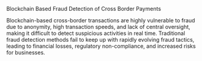 Blockchain Based Fraud Detection of Cross Border Payments

Blockchain-based cross-border transactions are highly vulnerable to fraud due to anonymity, high transaction speeds, and lack of central oversight, making it difficult to detect suspicious activities in real time. Traditional fraud detection methods fail to keep up with rapidly evolving fraud tactics, leading to financial losses, regulatory non-compliance, and increased risks for businesses.

